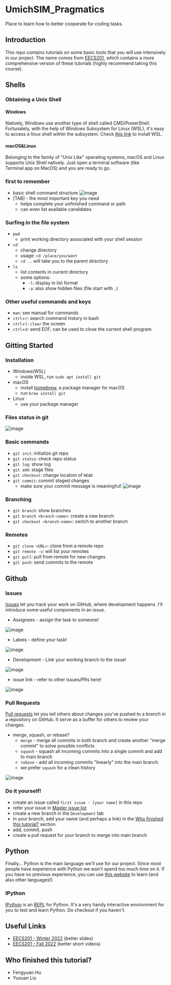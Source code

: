 # UmichSIM_Pragmatics
Place to learn how to better cooperate for coding tasks.

## Introduction
This repo contains tutorials on some basic tools that you will use intensively in our project. The name comes from [EECS201](https://www.eecs.umich.edu/courses/eecs201/wn2022/), which contains a more comprehensive version of these tutorials (highly recommend taking this course).

## Shells
### Obtaining a Unix Shell
#### Windows
Natively, Windows use another type of shell called CMD/PowerShell. Fortunately, with the help of Windows Subsystem for Linux (WSL), it's easy to access a linux shell within the subsystem. Check [this link](https://learn.microsoft.com/en-us/windows/wsl/install) to install WSL.

#### macOS&Linux
Belonging to the family of "Unix Like" operating systems, macOS and Linux supports Unix Shell natively. Just open a terminal software (like Terminal.app on MacOS) and you are ready to go.

### first to remember
+ basic shell command structure
![image](https://user-images.githubusercontent.com/55869557/211469435-e5d546e7-6714-41c8-8670-3d13bf1e197d.png)
+ [TAB] - the most important key you need
  + helps complete your unfinished command or path
  + can even list available candidates

### Surfing in the file system
+ `pwd`
  + print working directory associated with your shell session
+ `cd`
  + change directory
  + usage: `cd /place/you/want`
  + `cd ..` will take you to the parent directory
+ `ls`
  + list contents in current directory
  + some options:
    + `-l`: display in list format
    + `-a`: also show hidden files (file start with `.`)

### Other useful commands and keys
+ `man`: see manual for commands
+ `ctrl`+`r`: search command history in bash
+ `ctrl`+`l`: `clear` the screen
+ `ctrl`+`d`: send EOF, can be used to close the current shell program


## Gitting Started
### Installation
+ Windows(WSL)
  + inside WSL, run `sudo apt install git`
+ macOS
  + install [homebrew](https://brew.sh/), a package manager for macOS
  + run `brew install git`
+ Linux
  + use your package manager

### Files status in git
![image](https://user-images.githubusercontent.com/55869557/211577924-1324b8b3-3be7-4561-9daa-a69825789677.png)

### Basic commands
+ `git init`: initialize git repo
+ `git status`: check repo status
+ `git log`: show log
+ `git add`: stage files
+ `git checkout`: change location of `HEAD`
+ `git commit`: commit staged changes
  + make sure your commit message is meaningful!
![image](https://user-images.githubusercontent.com/55869557/211599023-888fa7f1-975b-4640-8c8a-7a914aa2b0af.png)

### Branching
+ `git branch`: show branches
+ `git branch <branch-name>`: create a new branch
+ `git checkout <branch-name>`: switch to another branch

### Remotes
+ `git clone <URL>`: clone from a remote repo
+ `git remote -v`: will list your remotes
+ `git pull`: pull from remote for new changes
+ `git push`: send commits to the remote


## Github
### Issues
[Issues](https://docs.github.com/en/issues/tracking-your-work-with-issues/about-issues) let you track your work on GitHub, where development happens. I'll introduce some useful components in an issue.

+ Assignees - assign the task to someone!

![image](https://user-images.githubusercontent.com/55869557/211592971-d364d4c8-1476-4a89-9aea-e37063481534.png)

+ Labels - define your task!

![image](https://user-images.githubusercontent.com/55869557/211592793-181ad927-1756-4a7a-ad7f-888690962b0f.png)

+ Development - Link your working branch to the issue!

![image](https://user-images.githubusercontent.com/55869557/211593068-25f30f40-bf05-412a-9552-bbcc40b613c0.png)

+ issue link - refer to other issues/PRs here!

![image](https://user-images.githubusercontent.com/55869557/211595194-e0a987ef-5bd3-4728-87e2-0d0264bc0e77.png)

### Pull Requests
[Pull requests](https://docs.github.com/en/pull-requests/collaborating-with-pull-requests/proposing-changes-to-your-work-with-pull-requests/about-pull-requests) let you tell others about changes you've pushed to a branch in a repository on GitHub. It serve as a buffer for others to review your changes.

+ merge, squash, or rebase?
  + `merge` - merge all commits in both branch and create another "merge commit" to solve possible conflicts
  + `squash` - squash all incoming commits into a single commit and add to main branch
  + `rebase` - add all incoming commits "linearly" into the main branch
  + we prefer `squash` for a clean history

![image](https://user-images.githubusercontent.com/55869557/211603260-daafcb8c-ae4a-4bb1-b7e3-75bfb0b98edb.png)


### Do it yourself!
+ create an issue called `first issue - [your name]` in this repo
+ refer your issue in [Master issue list](https://github.com/UmichSIM/UmichSIM_Pragmatics/issues/1)
+ create a new branch in the `Development` tab
+ in your branch, add your name (and perhaps a link) in the [Who finished this tutorial?](#who-finished-this-tutorial) section.
+ add, commit, push
+ create a pull request for your branch to merge into main branch

## Python
Finally... Python is the main language we'll use for our project. Since most people have experience with Python we won't spend too much time on it. If you have no previous experience, you can use [this website](https://exercism.org/tracks/python) to learn (and also other languages!).

### IPython
[IPython](https://ipython.org/) is an [REPL](https://en.wikipedia.org/wiki/Read%E2%80%93eval%E2%80%93print_loop) for Python. It's a very handy interactive environment for you to test and learn Python. Do checkout if you haven't.

## Useful Links
+ [EECS201 - Winter 2022](https://www.eecs.umich.edu/courses/eecs201/wn2022/) (better slides)
+ [EECS201 - Fall 2022](https://www.eecs.umich.edu/courses/eecs201/fa2022/schedule) (better short videos)

## Who finished this tutorial?
+ Fengyuan Hu
+ Yuxuan Liu
